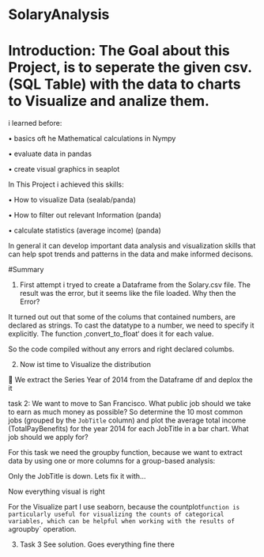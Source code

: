 # SolaryAnalysis

# Introduction: The Goal about this Project, is  to seperate the given csv. (SQL Table) with the data to  charts to Visualize and analize them.

i learned before:

•	basics oft he Mathematical calculations in Nympy

•	evaluate data in pandas	

•	create  visual  graphics in seaplot

In This Project i achieved this skills:

•	How to visualize Data (sealab/panda)

•	How to filter out relevant Information (panda)

•	calculate statistics (average income) (panda)

In general it can develop important data analysis and visualization skills that can help spot trends and patterns in the data and make informed decisons.


#Summary
1) First attempt i tryed to create a Dataframe from the Solary.csv file.
The result was the error, but it seems like the file loaded. Why then the Error?

It turned out out that some of the colums that contained numbers, are declared as strings.
To cast the datatype to a number, we need to specify it explicitly.
The function ‚convert_to_float‘ does it for each value.
 
So the code compiled without any errors and right declared columbs.

2) Now ist time to Visualize the distribution

 We extract the Series  Year of 2014 from the Dataframe df and deplox the it




task 2:
We want to move to San Francisco. What public job should we take to earn as much money as possible?
So determine the 10 most common jobs (grouped by the `JobTitle` column) and plot the average total income (TotalPayBenefits) for the year 2014 for each JobTitle in a bar chart. What job should we apply for?

For this task we need the groupby function, because we want to extract data by using one or more columns for a group-based analysis:
 
Only the JobTitle is down.
Lets fix it with…



Now everything visual is right

For the Visualize part I use seaborn,  because the countplot` function is particularly useful for visualizing the counts of categorical variables, which can be helpful when working with the results of a `groupby` operation.

3) Task 3
See solution. Goes everything fine there

